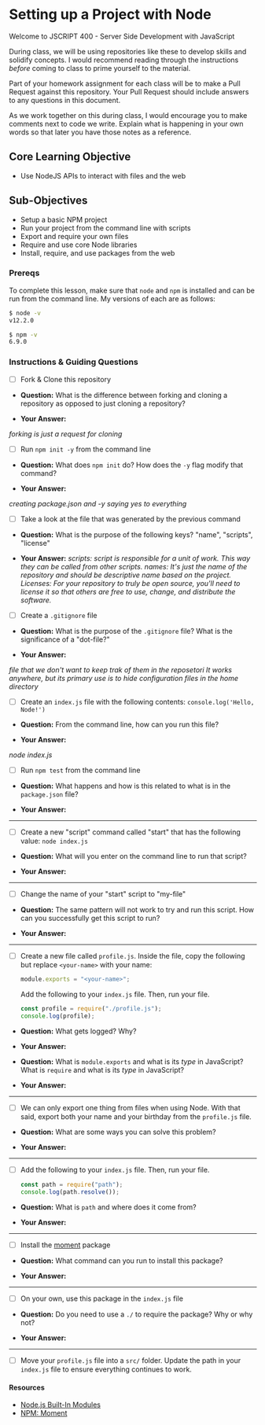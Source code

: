 # Setting up a Project with Node

Welcome to JSCRIPT 400 - Server Side Development with JavaScript

During class, we will be using repositories like these to develop skills and solidify concepts. I would recommend reading through the instructions _before_ coming to class to prime yourself to the material.

Part of your homework assignment for each class will be to make a Pull Request against this repository. Your Pull Request should include answers to any questions in this document.

As we work together on this during class, I would encourage you to make comments next to code we write. Explain what is happening in your own words so that later you have those notes as a reference.

## Core Learning Objective

- Use NodeJS APIs to interact with files and the web

## Sub-Objectives

- Setup a basic NPM project
- Run your project from the command line with scripts
- Export and require your own files
- Require and use core Node libraries
- Install, require, and use packages from the web

### Prereqs

To complete this lesson, make sure that `node` and `npm` is installed and can be run from the command line. My versions of each are as follows:

```bash
$ node -v
v12.2.0

$ npm -v
6.9.0
```

### Instructions & Guiding Questions

- [ ] Fork & Clone this repository

* **Question:** What is the difference between forking and cloning a repository as opposed to just cloning a repository?

* **Your Answer:**

_forking is just a request for cloning_

- [ ] Run `npm init -y` from the command line

* **Question:** What does `npm init` do? How does the `-y` flag modify that command?

* **Your Answer:**

_creating package.json and -y saying yes to everything_

- [ ] Take a look at the file that was generated by the previous command

* **Question:** What is the purpose of the following keys? "name", "scripts", "license"

* **Your Answer:**
  _scripts: script is responsible for a unit of work. This way they can be called from other scripts._
  _names: It's just the name of the repository and should be descriptive name based on the project._
  _Licenses: For your repository to truly be open source, you'll need to license it so that others are free to use, change, and distribute the software._

- [ ] Create a `.gitignore` file

* **Question:** What is the purpose of the `.gitignore` file? What is the significance of a "dot-file?"

* **Your Answer:**

_file that we don't want to keep trak of them in the reposetori_
_It works anywhere, but its primary use is to hide configuration files in the home directory_

- [ ] Create an `index.js` file with the following contents: `console.log('Hello, Node!')`

* **Question:** From the command line, how can you run this file?

* **Your Answer:**

_node index.js_

- [ ] Run `npm test` from the command line

* **Question:** What happens and how is this related to what is in the `package.json` file?

* **Your Answer:**

---

- [ ] Create a new "script" command called "start" that has the following value: `node index.js`

* **Question:** What will you enter on the command line to run that script?

* **Your Answer:**

---

- [ ] Change the name of your "start" script to "my-file"

* **Question:** The same pattern will not work to try and run this script. How can you successfully get this script to run?

* **Your Answer:**

---

- [ ] Create a new file called `profile.js`. Inside the file, copy the following but replace `<your-name>` with your name:

  ```js
  module.exports = "<your-name>";
  ```

  Add the following to your `index.js` file. Then, run your file.

  ```js
  const profile = require("./profile.js");
  console.log(profile);
  ```

* **Question:** What gets logged? Why?

* **Your Answer:**

* **Question:** What is `module.exports` and what is its _type_ in JavaScript? What is `require` and what is its _type_ in JavaScript?

* **Your Answer:**

---

- [ ] We can only export one thing from files when using Node. With that said, export both your name and your birthday from the `profile.js` file.

* **Question:** What are some ways you can solve this problem?

* **Your Answer:**

---

- [ ] Add the following to your `index.js` file. Then, run your file.
  ```js
  const path = require("path");
  console.log(path.resolve());
  ```

* **Question:** What is `path` and where does it come from?

* **Your Answer:**

---

- [ ] Install the [moment](https://www.npmjs.com/package/moment) package

* **Question:** What command can you run to install this package?

* **Your Answer:**

---

- [ ] On your own, use this package in the `index.js` file

* **Question:** Do you need to use a `./` to require the package? Why or why not?

* **Your Answer:**

---

- [ ] Move your `profile.js` file into a `src/` folder. Update the path in your `index.js` file to ensure everything continues to work.

#### Resources

- [Node.js Built-In Modules](https://nodejs.org/dist/latest-v12.x/docs/api/)
- [NPM: Moment](https://www.npmjs.com/package/moment)
